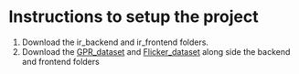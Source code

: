 # Instructions to setup the project
1. Download the ir_backend and ir_frontend folders.
2. Download the [GPR_dataset](https://drive.google.com/drive/folders/130uDYzUgRA9l4r4jzrNwU4OWWdYAYM6j?usp=sharing) and [Flicker_dataset](https://drive.google.com/drive/folders/1ZzeEokAZ8kM0S4KKWQZ_CTRlSwaZonu4?usp=sharing) along side the backend and frontend folders
